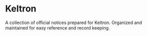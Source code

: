 # Keltron
A collection of official notices prepared for Keltron. Organized and maintained for easy reference and record keeping.
